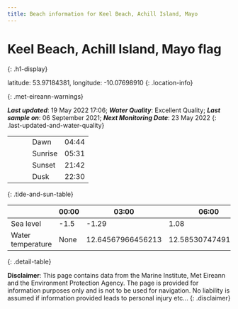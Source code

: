 ```yaml
---
title: Beach information for Keel Beach, Achill Island, Mayo
---
```

# Keel Beach, Achill Island, Mayo <span class="material-icons blue-flag" alt="This a Blue Flag beach">flag</span>
{: .h1-display}

latitude: 53.97184381, longitude: -10.07698910
{: .location-info}


{: .met-eireann-warnings}

___Last updated___: 19 May 2022 17:06; ___Water Quality___: Excellent Quality;
___Last sample on___: 06 September 2021; ___Next Monitoring Date___: 23 May 2022
{: .last-updated-and-water-quality}

|   |   |   |   |   |
|---|---|---|---|---|
|   |   |   | Dawn  | 04:44 |
|   |   |   | Sunrise  | 05:31 |
|   |   |   | Sunset  | 21:42 |
|   |   |   | Dusk  | 22:30 |
{: .tide-and-sun-table}

<div></div>

| | 00:00 | 03:00 | 06:00 | 09:00 | 12:00 | 15:00 | 18:00 | 21:00 |
|---|---|---|---|---|---|---|---|---|
| Sea level | -1.5 | -1.29 | 1.08 | 1.09| -1.1 | -1.14 | 1.15 | 1.44 |
| Water temperature | None | 12.64567966456213 | 12.585307474912033 | 12.566526948776865 | 12.635541673325262 | 12.673498586337125 | 12.672779202238955 | 12.682334447320075 |
{: .detail-table}

__Disclaimer__: This page contains data from the Marine Institute,
Met Eireann and the Environment Protection Agency. The page is provided for
information purposes only and is not to be used for navigation. No liability
is assumed if information provided leads to personal injury etc...
{: .disclaimer}